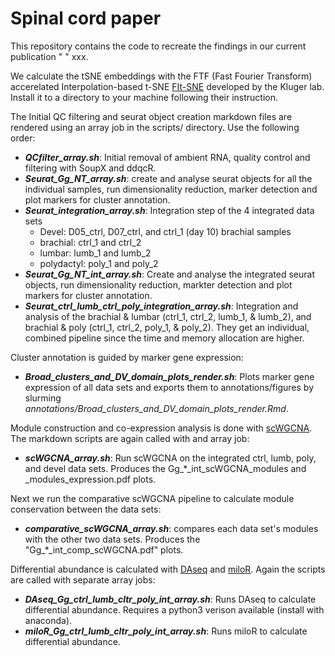 # Spinal cord paper

This repository contains the code to recreate the findings in our current publication " " xxx.

We calculate the tSNE embeddings with the FTF (Fast Fourier Transform) accerelated Interpolation-based t-SNE [FIt-SNE](https://github.com/KlugerLab/FIt-SNE) developed by the Kluger lab. Install it to a directory to your machine following their instruction.

The Initial QC filtering and seurat object creation markdown files are rendered using an array job in the scripts/ directory. Use the following order:

-   ***QCfilter_array.sh***: Initial removal of ambient RNA, quality control and filtering with SoupX and ddqcR.
-   ***Seurat_Gg_NT_array.sh***: create and analyse seurat objects for all the individual samples, run dimensionality reduction, marker detection and plot markers for cluster annotation.
-   ***Seurat_integration_array.sh***: Integration step of the 4 integrated data sets
    -   Devel: D05_ctrl, D07_ctrl, and ctrl_1 (day 10) brachial samples
    -   brachial: ctrl_1 and ctrl_2
    -   lumbar: lumb_1 and lumb_2
    -   polydactyl: poly_1 and poly_2
-   ***Seurat_Gg_NT_int_array.sh***: Create and analyse the integrated seurat objects, run dimensionality reduction, markter detection and plot markers for cluster annotation.
-   ***Seurat_ctrl_lumb_ctrl_poly_integration_array.sh***: Integration and analysis of the brachial & lumbar (ctrl_1, ctrl_2, lumb_1, & lumb_2), and brachial & poly (ctrl_1, ctrl_2, poly_1, & poly_2). They get an individual, combined pipeline since the time and memory allocation are higher.

Cluster annotation is guided by marker gene expression:

-   ***Broad_clusters_and_DV_domain_plots_render.sh***: Plots marker gene expression of all data sets and exports them to annotations/figures by slurming *annotations/Broad_clusters_and_DV_domain_plots_render.Rmd*.

Module construction and co-expression analysis is done with [scWGCNA](https://github.com/CFeregrino/scWGCNA). The markdown scripts are again called with and array job:

-   ***scWGCNA_array.sh***: Run scWGCNA on the integrated ctrl, lumb, poly, and devel data sets. Produces the Gg_*_int_scWGCNA_modules and _modules_expression.pdf plots.

Next we run the comparative scWGCNA pipeline to calculate module conservation between the data sets:

-   ***comparative_scWGCNA_array.sh***: compares each data set's modules with the other two data sets. Produces the "Gg_*_int_comp_scWGCNA.pdf" plots.

Differential abundance is calculated with [DAseq](https://github.com/KlugerLab/DAseq) and [miloR](https://github.com/MarioniLab/miloR). Again the scripts are called with separate array jobs:

-   ***DAseq_Gg_ctrl_lumb_cltr_poly_int_array.sh***: Runs DAseq to calculate differential abundance. Requires a python3 verison available (install with anaconda).
-   ***miloR_Gg_ctrl_lumb_cltr_poly_int_array.sh***: Runs miloR to calculate differential abundance.

